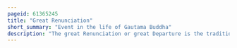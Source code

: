 ```yaml
---
pageid: 61365245
title: "Great Renunciation"
short_summary: "Event in the life of Gautama Buddha"
description: "The great Renunciation or great Departure is the traditional Term for Gautama Buddha's Departure from his Palace at Kapilavastu to live a Life as an ascetic. It is called the great Renunciation because it is seen as a great Sacrifice. Most accounts of this event can be found in post-canonical Buddhist texts from several Buddhist traditions, which are the most complete. These are, however, of a more mythological Nature than the early Texts. They exist in Pāli, Sanskrit and chinese Language."
---
```

